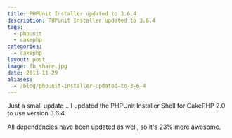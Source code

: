```yaml
---
title: PHPUnit Installer updated to 3.6.4
description: PHPUnit Installer updated to 3.6.4
tags:
  - phpunit
  - cakephp
categories:
  - cakephp
layout: post
image: fb_share.jpg
date: 2011-11-29
aliases:
  - /blog/phpunit-installer-updated-to-3-6-4
---
```


Just a small update .. I updated the PHPUnit Installer Shell for CakePHP 2.0 to use version 3.6.4.

All dependencies have been updated as well, so it's 23% more awesome.
